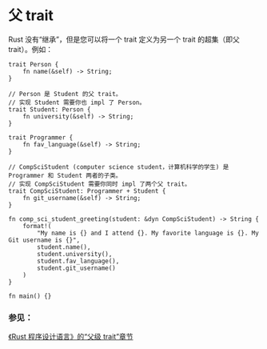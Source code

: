 # 父 trait

Rust 没有“继承”，但是您可以将一个 trait 定义为另一个 trait 的超集（即父 trait）。例如：

```rust,editable
trait Person {
    fn name(&self) -> String;
}

// Person 是 Student 的父 trait。
// 实现 Student 需要你也 impl 了 Person。
trait Student: Person {
    fn university(&self) -> String;
}

trait Programmer {
    fn fav_language(&self) -> String;
}

// CompSciStudent (computer science student，计算机科学的学生) 是 Programmer 和 Student 两者的子类。
// 实现 CompSciStudent 需要你同时 impl 了两个父 trait。
trait CompSciStudent: Programmer + Student {
    fn git_username(&self) -> String;
}

fn comp_sci_student_greeting(student: &dyn CompSciStudent) -> String {
    format!(
        "My name is {} and I attend {}. My favorite language is {}. My Git username is {}",
        student.name(),
        student.university(),
        student.fav_language(),
        student.git_username()
    )
}

fn main() {}
```

### 参见：

[《Rust 程序设计语言》的“父级 trait”章节][trpl_supertraits]

[trpl_supertraits]: https://rustwiki.org/zh-CN/book/ch19-03-advanced-traits.html#父-trait-用于在另一个-trait-中使用某-trait-的功能
